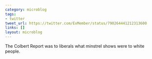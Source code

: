 ```yaml
---
category: microblog
tags:
- twitter
tweet_url: https://twitter.com/ExMember/status/790264441212313600
links: []
layout: microblog
---
```

The Colbert Report was to liberals what minstrel shows were to white people.
